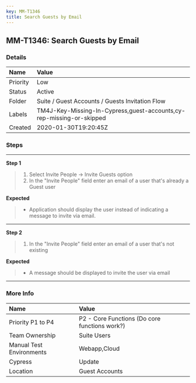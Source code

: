 ```yaml
---
key: MM-T1346
title: Search Guests by Email
---
```


## MM-T1346: Search Guests by Email

### Details

| Name     | Value                                                                |
| :------- | :------------------------------------------------------------------- |
| Priority | Low                                                                  |
| Status   | Active                                                               |
| Folder   | Suite / Guest Accounts / Guests Invitation Flow                      |
| Labels   | TM4J-Key-Missing-In-Cypress,guest-accounts,cy-rep-missing-or-skipped |
| Created  | 2020-01-30T19:20:45Z                                                 |

### Steps

<hr/>

**Step 1**

> <article><ol><li>Select Invite People -&gt; Invite Guests option</li><li>In the "Invite People" field enter an email of a user that's already a Guest user</li></ol></article>

**Expected**

> <article><ul><li>Application should display the user instead of indicating a message to invite via email.</li></ul></article>

<hr/>

**Step 2**

> <article><ol><li>In the "Invite People" field enter an email of a user that's not existing</li></ol></article>

**Expected**

> <article><ul><li>A message should be displayed to invite the user via email</li></ul></article>

<hr/>

### More Info

| Name                     | Value                                         |
| :----------------------- | :-------------------------------------------- |
| Priority P1 to P4        | P2 - Core Functions (Do core functions work?) |
| Team Ownership           | Suite Users                                   |
| Manual Test Environments | Webapp,Cloud                                  |
| Cypress                  | Update                                        |
| Location                 | Guest Accounts                                |
